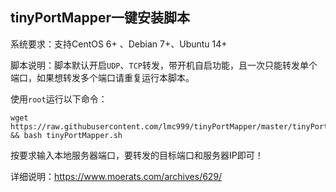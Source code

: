 tinyPortMapper一键安装脚本
-----------
系统要求：支持CentOS 6+ 、Debian 7+、Ubuntu 14+

脚本说明：脚本默认开启`UDP`、`TCP`转发，带开机自启功能，且一次只能转发单个端口，如果想转发多个端口请重复运行本脚本。

使用`root`运行以下命令：

    wget https://raw.githubusercontent.com/lmc999/tinyPortMapper/master/tinyPortMapper.sh && bash tinyPortMapper.sh

按要求输入本地服务器端口，要转发的目标端口和服务器IP即可！

详细说明：https://www.moerats.com/archives/629/
